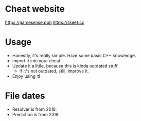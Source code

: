 # Cheat website
https://gamesense.pub
https://skeet.cc

# Usage
* Honestly, it's really simple. Have some basic C++ knowledge.
* Import it into your cheat.
* Update it a little, because this is kinda outdated stuff. 
  * If it's not outdated, still, improve it.
* Enjoy using it!

# File dates
* Resolver is from 2018.
* Prediction is from 2018.
